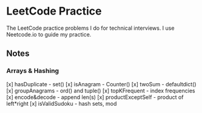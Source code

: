 # LeetCode Practice
The LeetCode practice problems I do for technical interviews. I use Neetcode.io to guide my practice.

## Notes
### Arrays & Hashing
[x] hasDuplicate - set()
[x] isAnagram - Counter()
[x] twoSum - defaultdict()
[x] groupAnagrams - ord() and tuple()
[x] topKFrequent - index frequencies
[x] encode&decode - append len(s)
[x] productExceptSelf - product of left*right
[x] isValidSudoku - hash sets, mod
